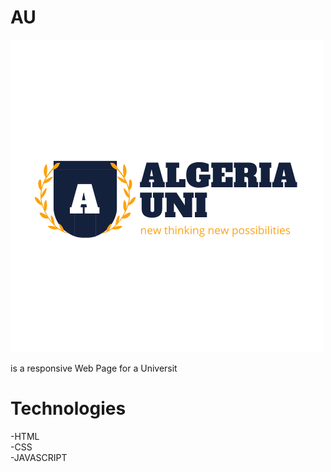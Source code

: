 # AU
![plot](./assets/img/logo.png)

is a responsive Web Page for a Universit

# Technologies
-HTML <br/>
-CSS <br/>
-JAVASCRIPT
